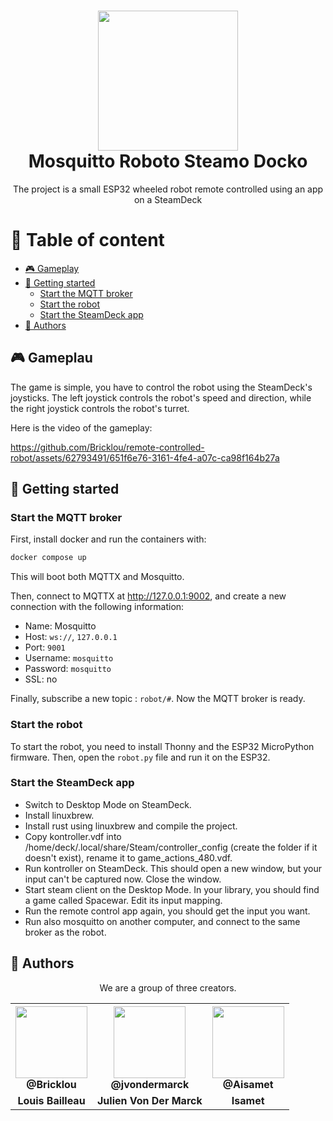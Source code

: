 <h1 align="center"><img src="https://cdn.pixabay.com/photo/2021/03/05/22/44/dinosaur-6072475_960_720.png" width="224px"/><br/>
  Mosquitto Roboto Steamo Docko
</h1>
<p align="center">The project is a small ESP32 wheeled robot remote controlled using an app on a SteamDeck</p>

# 📃 Table of content

- [🎮 Gameplay](#-gameplay)
- [🚀 Getting started](#-getting-started)
    - [Start the MQTT broker](#start-the-mqtt-broker)
    - [Start the robot](#start-the-robot)
    - [Start the SteamDeck app](#start-the-steamdeck-app)
- [👨 Authors](#-authors)

## 🎮 Gameplau

The game is simple, you have to control the robot using the SteamDeck's joysticks. The left joystick controls the robot's speed and direction, while the right joystick controls the robot's turret.

Here is the video of the gameplay:

https://github.com/Bricklou/remote-controlled-robot/assets/62793491/651f6e76-3161-4fe4-a07c-ca98f164b27a


## 🚀 Getting started

### Start the MQTT broker

First, install docker and run the containers with:

```sh
docker compose up
```

This will boot both MQTTX and Mosquitto.

Then, connect to MQTTX at http://127.0.0.1:9002, and create a new connection with the following information:

- Name: Mosquitto
- Host: `ws://`, `127.0.0.1`
- Port: `9001`
- Username: `mosquitto`
- Password: `mosquitto`
- SSL: no

Finally, subscribe a new topic : `robot/#`. Now the MQTT broker is ready.

### Start the robot

To start the robot, you need to install Thonny and the ESP32 MicroPython firmware. Then, open the `robot.py` file and run it on the ESP32.

### Start the SteamDeck app

- Switch to Desktop Mode on SteamDeck.
- Install linuxbrew.
- Install rust using linuxbrew and compile the project.
- Copy kontroller.vdf into /home/deck/.local/share/Steam/controller_config (create the folder if it doesn't exist), rename it to game_actions_480.vdf.
- Run kontroller on SteamDeck. This should open a new window, but your input can't be captured now. Close the window.
- Start steam client on the Desktop Mode. In your library, you should find a game called Spacewar. Edit its input mapping.
- Run the remote control app again, you should get the input you want.
- Run also mosquitto on another computer, and connect to the same broker as the robot.

## 👨 Authors

<p align="center"> We are a group of three creators.</p>

<table align="center">
  <tr>
    <th><img src="https://avatars.githubusercontent.com/u/15181236?v=4" width="115"><br><strong>@Bricklou</strong></th>
    <th><img  src="https://avatars.githubusercontent.com/u/62793491?v=4?size=115" width="115"><br><strong>@jvondermarck</strong></th>
    <th><img  src="https://avatars.githubusercontent.com/u/94604758?v=4" width="115"><br><strong>@Aisamet</strong></th>
  </tr>
  <tr align="center">
    <td><b>Louis Bailleau</b></td>
    <td><b>Julien Von Der Marck</b> </td>
    <td><b>Isamet</b></td>
  </tr>
</table>

